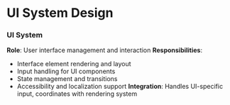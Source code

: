 # UI System Design

### UI System
**Role**: User interface management and interaction
**Responsibilities**:
- Interface element rendering and layout
- Input handling for UI components
- State management and transitions
- Accessibility and localization support
**Integration**: Handles UI-specific input, coordinates with rendering system

